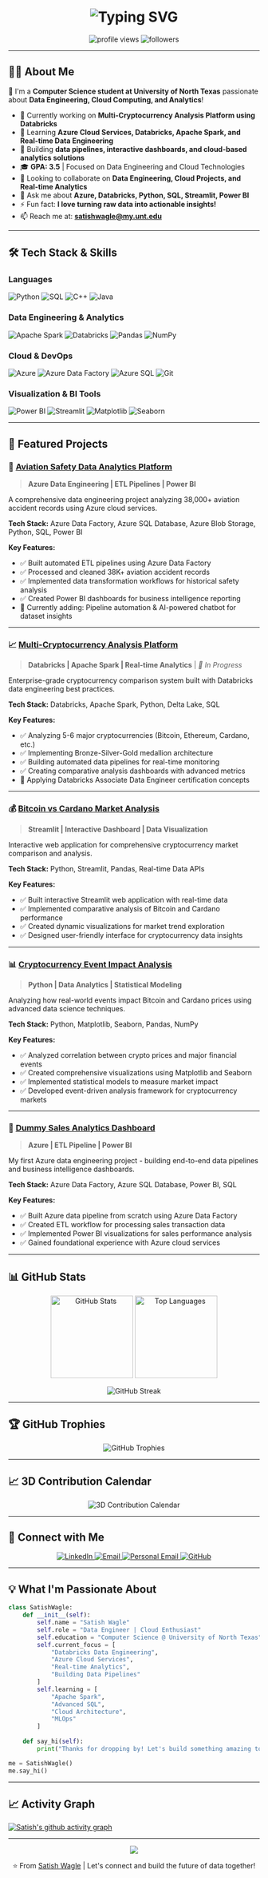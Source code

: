 <h1 align="center">
  <img src="https://readme-typing-svg.herokuapp.com?font=Fira+Code&weight=600&size=28&pause=1000&color=2E9EF7&center=true&vCenter=true&width=600&lines=Hi+there+%F0%9F%91%8B+I'm+Satish+Wagle;Data+Engineer+%7C+Cloud+Enthusiast;Welcome+to+my+GitHub+Profile!" alt="Typing SVG" />
</h1>

<p align="center">
  <img src="https://komarev.com/ghpvc/?username=Sat-ish77&label=Profile%20Views&color=0e75b6&style=flat" alt="profile views" />
  <img src="https://img.shields.io/github/followers/Sat-ish77?label=Followers&style=social" alt="followers" />
</p>

---

## 👨‍💻 About Me

🎯 I'm a **Computer Science student at University of North Texas** passionate about **Data Engineering, Cloud Computing, and Analytics**!

- 🔭 Currently working on **Multi-Cryptocurrency Analysis Platform using Databricks**
- 🌱 Learning **Azure Cloud Services, Databricks, Apache Spark, and Real-time Data Engineering**
- 💼 Building **data pipelines, interactive dashboards, and cloud-based analytics solutions**
- 🎓 **GPA: 3.5** | Focused on Data Engineering and Cloud Technologies
- 👯 Looking to collaborate on **Data Engineering, Cloud Projects, and Real-time Analytics**
- 💬 Ask me about **Azure, Databricks, Python, SQL, Streamlit, Power BI**
- ⚡ Fun fact: **I love turning raw data into actionable insights!**
- 📫 Reach me at: **satishwagle@my.unt.edu**

---

## 🛠️ Tech Stack & Skills

### Languages
![Python](https://img.shields.io/badge/Python-3776AB?style=for-the-badge&logo=python&logoColor=white)
![SQL](https://img.shields.io/badge/SQL-4479A1?style=for-the-badge&logo=mysql&logoColor=white)
![C++](https://img.shields.io/badge/C++-00599C?style=for-the-badge&logo=cplusplus&logoColor=white)
![Java](https://img.shields.io/badge/Java-ED8B00?style=for-the-badge&logo=openjdk&logoColor=white)

### Data Engineering & Analytics
![Apache Spark](https://img.shields.io/badge/Apache_Spark-E25A1C?style=for-the-badge&logo=apachespark&logoColor=white)
![Databricks](https://img.shields.io/badge/Databricks-FF3621?style=for-the-badge&logo=databricks&logoColor=white)
![Pandas](https://img.shields.io/badge/Pandas-150458?style=for-the-badge&logo=pandas&logoColor=white)
![NumPy](https://img.shields.io/badge/NumPy-013243?style=for-the-badge&logo=numpy&logoColor=white)

### Cloud & DevOps
![Azure](https://img.shields.io/badge/Microsoft_Azure-0078D4?style=for-the-badge&logo=microsoftazure&logoColor=white)
![Azure Data Factory](https://img.shields.io/badge/Azure_Data_Factory-0078D4?style=for-the-badge&logo=microsoftazure&logoColor=white)
![Azure SQL](https://img.shields.io/badge/Azure_SQL-0078D4?style=for-the-badge&logo=microsoftazure&logoColor=white)
![Git](https://img.shields.io/badge/Git-F05032?style=for-the-badge&logo=git&logoColor=white)

### Visualization & BI Tools
![Power BI](https://img.shields.io/badge/Power_BI-F2C811?style=for-the-badge&logo=powerbi&logoColor=black)
![Streamlit](https://img.shields.io/badge/Streamlit-FF4B4B?style=for-the-badge&logo=streamlit&logoColor=white)
![Matplotlib](https://img.shields.io/badge/Matplotlib-11557c?style=for-the-badge&logo=python&logoColor=white)
![Seaborn](https://img.shields.io/badge/Seaborn-3776AB?style=for-the-badge&logo=python&logoColor=white)

---

## 🚀 Featured Projects

### 🛫 [Aviation Safety Data Analytics Platform](https://github.com/Sat-ish77/aviation-analytics)
> **Azure Data Engineering | ETL Pipelines | Power BI**

A comprehensive data engineering project analyzing 38,000+ aviation accident records using Azure cloud services.

**Tech Stack:** Azure Data Factory, Azure SQL Database, Azure Blob Storage, Python, SQL, Power BI

**Key Features:**
- ✅ Built automated ETL pipelines using Azure Data Factory
- ✅ Processed and cleaned 38K+ aviation accident records
- ✅ Implemented data transformation workflows for historical safety analysis
- ✅ Created Power BI dashboards for business intelligence reporting
- 🔄 Currently adding: Pipeline automation & AI-powered chatbot for dataset insights

---

### 📈 [Multi-Cryptocurrency Analysis Platform](https://github.com/Sat-ish77/crypto-databricks-analysis)
> **Databricks | Apache Spark | Real-time Analytics** | *🔄 In Progress*

Enterprise-grade cryptocurrency comparison system built with Databricks data engineering best practices.

**Tech Stack:** Databricks, Apache Spark, Python, Delta Lake, SQL

**Key Features:**
- ✅ Analyzing 5-6 major cryptocurrencies (Bitcoin, Ethereum, Cardano, etc.)
- ✅ Implementing Bronze-Silver-Gold medallion architecture
- ✅ Building automated data pipelines for real-time monitoring
- ✅ Creating comparative analysis dashboards with advanced metrics
- 🎯 Applying Databricks Associate Data Engineer certification concepts

---

### 💰 [Bitcoin vs Cardano Market Analysis](https://github.com/Sat-ish77/bitcoin-cardano-streamlit)
> **Streamlit | Interactive Dashboard | Data Visualization**

Interactive web application for comprehensive cryptocurrency market comparison and analysis.

**Tech Stack:** Python, Streamlit, Pandas, Real-time Data APIs

**Key Features:**
- ✅ Built interactive Streamlit web application with real-time data
- ✅ Implemented comparative analysis of Bitcoin and Cardano performance
- ✅ Created dynamic visualizations for market trend exploration
- ✅ Designed user-friendly interface for cryptocurrency data insights

---

### 📊 [Cryptocurrency Event Impact Analysis](https://github.com/Sat-ish77/crypto-event-analysis)
> **Python | Data Analytics | Statistical Modeling**

Analyzing how real-world events impact Bitcoin and Cardano prices using advanced data science techniques.

**Tech Stack:** Python, Matplotlib, Seaborn, Pandas, NumPy

**Key Features:**
- ✅ Analyzed correlation between crypto prices and major financial events
- ✅ Created comprehensive visualizations using Matplotlib and Seaborn
- ✅ Implemented statistical models to measure market impact
- ✅ Developed event-driven analysis framework for cryptocurrency markets

---

### 🏪 [Dummy Sales Analytics Dashboard](https://github.com/Sat-ish77/azure-sales-pipeline)
> **Azure | ETL Pipeline | Power BI**

My first Azure data engineering project - building end-to-end data pipelines and business intelligence dashboards.

**Tech Stack:** Azure Data Factory, Azure SQL Database, Power BI, SQL

**Key Features:**
- ✅ Built Azure data pipeline from scratch using Azure Data Factory
- ✅ Created ETL workflow for processing sales transaction data
- ✅ Implemented Power BI visualizations for sales performance analysis
- ✅ Gained foundational experience with Azure cloud services

---

## 📊 GitHub Stats

<p align="center">
  <img src="https://github-readme-stats.vercel.app/api?username=Sat-ish77&show_icons=true&theme=tokyonight&hide_border=true&count_private=true" alt="GitHub Stats" height="165"/>
  <img src="https://github-readme-stats.vercel.app/api/top-langs/?username=Sat-ish77&layout=compact&theme=tokyonight&hide_border=true" alt="Top Languages" height="165"/>
</p>

<p align="center">
  <img src="https://github-readme-streak-stats.herokuapp.com/?user=Sat-ish77&theme=tokyonight&hide_border=true" alt="GitHub Streak" />
</p>

---

## 🏆 GitHub Trophies

<p align="center">
  <img src="https://github-profile-trophy.vercel.app/?username=Sat-ish77&theme=tokyonight&no-frame=true&no-bg=false&margin-w=4&column=7" alt="GitHub Trophies" />
</p>

---

## 📈 3D Contribution Calendar

<p align="center">
  <img src="./profile-3d-contrib/profile-gitblock.svg" alt="3D Contribution Calendar" />
</p>

---

## 🤝 Connect with Me

<p align="center">
  <a href="https://www.linkedin.com/in/satish-wagle-4716b4225/">
    <img src="https://img.shields.io/badge/LinkedIn-0077B5?style=for-the-badge&logo=linkedin&logoColor=white" alt="LinkedIn"/>
  </a>
  <a href="mailto:satishwagle@my.unt.edu">
    <img src="https://img.shields.io/badge/Email-D14836?style=for-the-badge&logo=gmail&logoColor=white" alt="Email"/>
  </a>
  <a href="mailto:aadesh.wagle@gmail.com">
    <img src="https://img.shields.io/badge/Personal_Email-EA4335?style=for-the-badge&logo=gmail&logoColor=white" alt="Personal Email"/>
  </a>
  <a href="https://github.com/Sat-ish77">
    <img src="https://img.shields.io/badge/GitHub-100000?style=for-the-badge&logo=github&logoColor=white" alt="GitHub"/>
  </a>
</p>

---

## 💡 What I'm Passionate About

```python
class SatishWagle:
    def __init__(self):
        self.name = "Satish Wagle"
        self.role = "Data Engineer | Cloud Enthusiast"
        self.education = "Computer Science @ University of North Texas"
        self.current_focus = [
            "Databricks Data Engineering",
            "Azure Cloud Services",
            "Real-time Analytics",
            "Building Data Pipelines"
        ]
        self.learning = [
            "Apache Spark",
            "Advanced SQL",
            "Cloud Architecture",
            "MLOps"
        ]
    
    def say_hi(self):
        print("Thanks for dropping by! Let's build something amazing together!")

me = SatishWagle()
me.say_hi()
```

---

## 📈 Activity Graph

[![Satish's github activity graph](https://github-readme-activity-graph.vercel.app/graph?username=Sat-ish77&theme=tokyo-night&hide_border=true)](https://github.com/Sat-ish77)

---

<p align="center">
  <img src="https://capsule-render.vercel.app/api?type=waving&color=gradient&height=100&section=footer"/>
</p>

<p align="center">
  ⭐️ From <a href="https://github.com/Sat-ish77">Satish Wagle</a> | Let's connect and build the future of data together!
</p>
